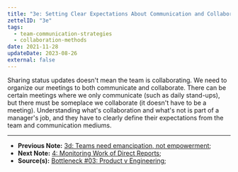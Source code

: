```yaml
---
title: "3e: Setting Clear Expectations About Communication and Collaboration"
zettelID: "3e"
tags:
  - team-communication-strategies
  - collaboration-methods
date: 2021-11-28
updateDate: 2023-08-26
external: false
---
```


Sharing status updates doesn't mean the team is collaborating. We need to organize our meetings to both communicate and collaborate. There can be certain meetings where we only communicate (such as daily stand-ups), but there must be someplace we collaborate (it doesn't have to be a meeting). Understanding what's collaboration and what's not is part of a manager's job, and they have to clearly define their expectations from the team and communication mediums.

---

- **Previous Note:** [3d: Teams need emancipation, not empowerment](/notes/3d/);
- **Next Note:** [4: Monitoring Work of Direct Reports](/notes/4/);
- **Source(s):** [Bottleneck #03: Product v Engineering](https://martinfowler.com/articles/bottlenecks-of-scaleups/03-product-v-engineering.html);
